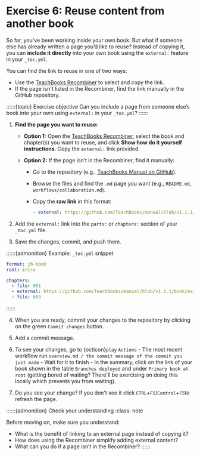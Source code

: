 # Exercise 6: Reuse content from another book

So far, you've been working inside your own book. But what if someone else has already written a page you’d like to reuse? Instead of copying it, you can **include it directly** into your own book using the `external:` feature in your `_toc.yml`.

You can find the link to reuse in one of two ways:

* Use the [TeachBooks Recombiner](https://teachbooks.io/recombiner/) to select and copy the link.
* If the page isn't listed in the Recombiner, find the link manually in the GitHub repository.

\::::::{topic} Exercise objective
Can you include a page from someone else’s book into your own using `external:` in your `_toc.yml`?
\::::::


1. **Find the page you want to reuse:**

   * **Option 1:** Open the [TeachBooks Recombiner](https://teachbooks.io/recombiner/), select the book and chapter(s) you want to reuse, and click **Show how do it yourself instructions**. Copy the `external:` link provided.
   * **Option 2:** If the page isn’t in the Recombiner, find it manually:

     * Go to the repository (e.g., [TeachBooks Manual on GitHub](https://github.com/TeachBooks/manual)).
     * Browse the files and find the `.md` page you want (e.g., `README.md`, `workflows/collaboration.md`).
     * Copy the **raw link** in this format:

       ```yaml
       - external: https://github.com/TeachBooks/manual/blob/v1.1.1/book/examples/book_structure.md
       ```

2. Add the `external:` link into the `parts:` or `chapters:` section of your `_toc.yml` file.

3. Save the changes, commit, and push them.

\::::::{admonition} Example: `_toc.yml` snippet

```yaml
format: jb-book
root: intro

chapters:
  - file: 001
  - external: https://github.com/TeachBooks/manual/blob/v1.1.1/book/examples/book_structure.md
  - file: 003
```

\::::::

4. When you are ready, commit your changes to the repository by clicking on the green `Commit changes` button.

5. Add a commit message.

6. To see your changes, go to {octicon}`play` `Actions` - The most recent workflow run `overview.md / the commit message of the commit you just made` - Wait for it to finish - In the summary, click on the link of your book shown in the table `Branches deployed` and under `Primary book at root` (getting bored of waiting? There'll be exercising on doing this locally which prevents you from waiting).

7. Do you see your change? If you don't see it click `CTRL`+`F5`/`Control`+`F5`to refresh the page.



\::::::{admonition} Check your understanding
\:class: note

Before moving on, make sure you understand:

* What is the benefit of linking to an external page instead of copying it?
* How does using the Recombiner simplify adding external content?
* What can you do if a page isn’t in the Recombiner?
  \::::::
